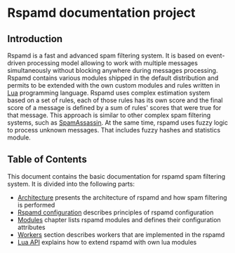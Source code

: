 # Rspamd documentation project

## Introduction
Rspamd is a fast and advanced spam filtering system. It is based on event-driven processing model
allowing to work with multiple messages simultaneously without blocking anywhere during messages
processing. Rspamd contains various modules shipped in the default distribution and permits to be
extended with the own custom modules and rules written in [Lua](http://lua.org) programming language.
Rspamd uses complex estimation system based on a set of rules, each of those rules has its own score and
the final score of a message is defined by a sum of rules' scores that were true for that message. This approach
is similar to other complex spam filtering systems, such as [SpamAssassin](http://spamassassin.apache.org).
At the same time, rspamd uses fuzzy logic to process unknown messages. That includes fuzzy hashes and 
statistics module.

## Table of Contents
This document contains the basic documentation for rspamd spam filtering system. It is divided into the following
parts:

- [Architecture](architecture/) presents the architecture of rspamd and how spam filtering is performed
- [Rspamd configuration](configuration/) describes principles of rspamd configuration
- [Modules](modules/) chapter lists rspamd modules and defines their configuration attributes
- [Workers](workers/) section describes workers that are implemented in the rspamd
- [Lua API](lua/) explains how to extend rspamd with own lua modules